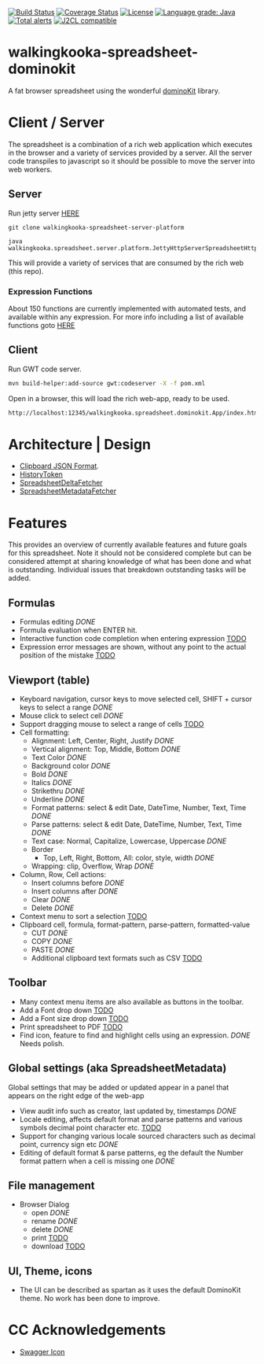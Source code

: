 [![Build Status](https://github.com/mP1/walkingkooka-spreadsheet-dominokit/actions/workflows/build.yaml/badge.svg)](https://github.com/mP1/walkingkooka-spreadsheet-dominokit/actions/workflows/build.yaml/badge.svg)
[![Coverage Status](https://coveralls.io/repos/github/mP1/walkingkooka-spreadsheet-dominokit/badge.svg?branch=master)](https://coveralls.io/repos/github/mP1/walkingkooka-spreadsheet-dominokit?branch=master)
[![License](https://img.shields.io/badge/License-Apache%202.0-blue.svg)](https://opensource.org/licenses/Apache-2.0)
[![Language grade: Java](https://img.shields.io/lgtm/grade/java/g/mP1/walkingkooka-spreadsheet-dominokit.svg?logo=lgtm&logoWidth=18)](https://lgtm.com/projects/g/mP1/walkingkooka-spreadsheet-dominokit/context:java)
[![Total alerts](https://img.shields.io/lgtm/alerts/g/mP1/walkingkooka-spreadsheet-dominokit.svg?logo=lgtm&logoWidth=18)](https://lgtm.com/projects/g/mP1/walkingkooka-spreadsheet-dominokit/alerts/)
[![J2CL compatible](https://img.shields.io/badge/J2CL-compatible-brightgreen.svg)](https://github.com/mP1/j2cl-central)

# walkingkooka-spreadsheet-dominokit

A fat browser spreadsheet using the wonderful [dominoKit](https://github.com/DominoKit/domino-ui) library.

# Client / Server

The spreadsheet is a combination of a rich web application which executes in the browser and a variety of services
provided by a server. All the server code transpiles to javascript so it should be possible to move the server into web
workers.

## Server

Run jetty server [HERE](https://github.com/mP1/walkingkooka-spreadsheet-server-platform)
```
git clone walkingkooka-spreadsheet-server-platform

java walkingkooka.spreadsheet.server.platform.JettyHttpServerSpreadsheetHttpServer2
```

This will provide a variety of services that are consumed by the rich web (this repo).

### Expression Functions

About 150 functions are currently implemented with automated tests, and available within any expression. For more info
including a list of available functions
goto [HERE](https://github.com/mP1/walkingkooka-spreadsheet-server-expression-function)

## Client

Run GWT code server.
```bash
mvn build-helper:add-source gwt:codeserver -X -f pom.xml
```

Open in a browser, this will load the rich web-app, ready to be used.
```bash
http://localhost:12345/walkingkooka.spreadsheet.dominokit.App/index.html
```

# Architecture | Design

- [Clipboard JSON Format](https://github.com/mP1/walkingkooka-spreadsheet-dominokit/blob/master/src/main/java/walkingkooka/spreadsheet/dominokit/clipboard/ClipboardTextItem.java).
- [HistoryToken](https://github.com/mP1/walkingkooka-spreadsheet-dominokit/blob/master/src/main/java/walkingkooka/spreadsheet/dominokit/history/HistoryToken.java#L71)
- [SpreadsheetDeltaFetcher](https://github.com/mP1/walkingkooka-spreadsheet-dominokit/blob/master/src/main/java/walkingkooka/spreadsheet/dominokit/net/SpreadsheetDeltaFetcher.java#L34)
- [SpreadsheetMetadataFetcher](https://github.com/mP1/walkingkooka-spreadsheet-dominokit/blob/master/src/main/java/walkingkooka/spreadsheet/dominokit/net/SpreadsheetMetadataFetcher.java#L34)

# Features

This provides an overview of currently available features and future goals for this spreadsheet. Note it should not be
considered complete but can be considered attempt at sharing knowledge of what has been done and what is outstanding.
Individual issues that breakdown outstanding tasks will be added.

## Formulas

- Formulas editing *DONE*
- Formula evaluation when ENTER hit.
- Interactive function code completion when entering
  expression [TODO](https://github.com/mP1/walkingkooka-spreadsheet-dominokit/issues/2062)
- Expression error messages are shown, without any point to the actual position of the
  mistake [TODO](https://github.com/mP1/walkingkooka-spreadsheet-dominokit/issues/2064)

## Viewport (table)

- Keyboard navigation, cursor keys to move selected cell, SHIFT + cursor keys to select a range *DONE*
- Mouse click to select cell *DONE*
- Support dragging mouse to select a range of
  cells [TODO](https://github.com/mP1/walkingkooka-spreadsheet-dominokit/issues/2063)
- Cell formatting:
  - Alignment: Left, Center, Right, Justify *DONE*
  - Vertical alignment: Top, Middle, Bottom *DONE*
  - Text Color *DONE*
  - Background color *DONE*
  - Bold *DONE*
  - Italics *DONE*
  - Strikethru *DONE*
  - Underline *DONE*
  - Format patterns: select & edit Date, DateTime, Number, Text, Time *DONE*
  - Parse patterns: select & edit Date, DateTime, Number, Text, Time *DONE*
  - Text case: Normal, Capitalize, Lowercase, Uppercase *DONE*
  - Border
    - Top, Left, Right, Bottom, All: color, style, width *DONE*
  - Wrapping: clip, Overflow, Wrap *DONE*
- Column, Row, Cell actions:
  - Insert columns before *DONE*
  - Insert columns after *DONE*
  - Clear *DONE*
  - Delete *DONE*
- Context menu to sort a selection [TODO](https://github.com/mP1/walkingkooka-spreadsheet-dominokit/issues/2060)
- Clipboard cell, formula, format-pattern, parse-pattern, formatted-value
  - CUT *DONE*
  - COPY *DONE*
  - PASTE *DONE*
  - Additional clipboard text formats such as
    CSV [TODO](https://github.com/mP1/walkingkooka-spreadsheet-dominokit/issues/2182)

## Toolbar

- Many context menu items are also available as buttons in the toolbar.
- Add a Font drop down [TODO](https://github.com/mP1/walkingkooka-spreadsheet-dominokit/issues/647)
- Add a Font size drop down [TODO](https://github.com/mP1/walkingkooka-spreadsheet-dominokit/issues/646)
- Print spreadsheet to PDF [TODO](https://github.com/mP1/walkingkooka-spreadsheet-dominokit/issues/2066)
- Find icon, feature to find and highlight cells using an expression. *DONE* Needs polish.

## Global settings (aka SpreadsheetMetadata)

Global settings that may be added or updated appear in a panel that appears on the right edge of the web-app

- View audit info such as creator, last updated by, timestamps *DONE*
- Locale editing, affects default format and parse patterns and various symbols decimal point character
  etc. [TODO](https://github.com/mP1/walkingkooka-spreadsheet-dominokit/issues/2065)
- Support for changing various locale sourced characters such as decimal point, currency sign etc *DONE*
- Editing of default format & parse patterns, eg the default the Number format pattern when a cell is missing one *DONE*

## File management

- Browser Dialog
  - open *DONE*
  - rename *DONE*
  - delete *DONE*
  - print [TODO](https://github.com/mP1/walkingkooka-spreadsheet-dominokit/issues/2330)
  - download [TODO](https://github.com/mP1/walkingkooka-spreadsheet-dominokit/issues/2329)

## UI, Theme, icons

- The UI can be described as spartan as it uses the default DominoKit theme. No work has been done to improve.

# CC Acknowledgements

- [Swagger Icon](https://iconduck.com/icons/94965/swagger)